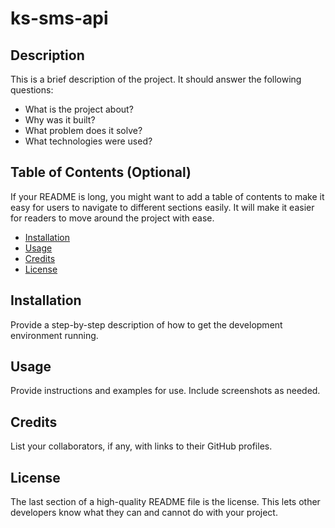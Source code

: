 # ks-sms-api

## Description
This is a brief description of the project. It should answer the following questions:
- What is the project about?
- Why was it built?
- What problem does it solve?
- What technologies were used?

## Table of Contents (Optional)
If your README is long, you might want to add a table of contents to make it easy for users to navigate to different sections easily. It will make it easier for readers to move around the project with ease.
- [Installation](#installation)
- [Usage](#usage)
- [Credits](#credits)
- [License](#license)

## Installation
Provide a step-by-step description of how to get the development environment running.

## Usage
Provide instructions and examples for use. Include screenshots as needed.

## Credits
List your collaborators, if any, with links to their GitHub profiles.

## License
The last section of a high-quality README file is the license. This lets other developers know what they can and cannot do with your project.
